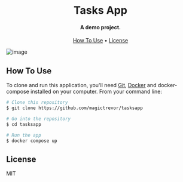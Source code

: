 
<h1 align="center">
  Tasks App
</h1>

<h4 align="center">A demo project.</h4>

<p align="center">
  <a href="#how-to-use">How To Use</a> •
  <a href="#license">License</a>
</p>

![image](https://github.com/MagicTrevor/TasksApp/assets/27883110/0395038d-7ded-46eb-b16d-fd95a7e7f2d1)

## How To Use

To clone and run this application, you'll need [Git](https://git-scm.com), [Docker](https://www.docker.com/) and docker-compose installed on your computer. From your command line:

```bash
# Clone this repository
$ git clone https://github.com/magictrevor/tasksapp

# Go into the repository
$ cd tasksapp

# Run the app
$ docker compose up
```

## License

MIT

